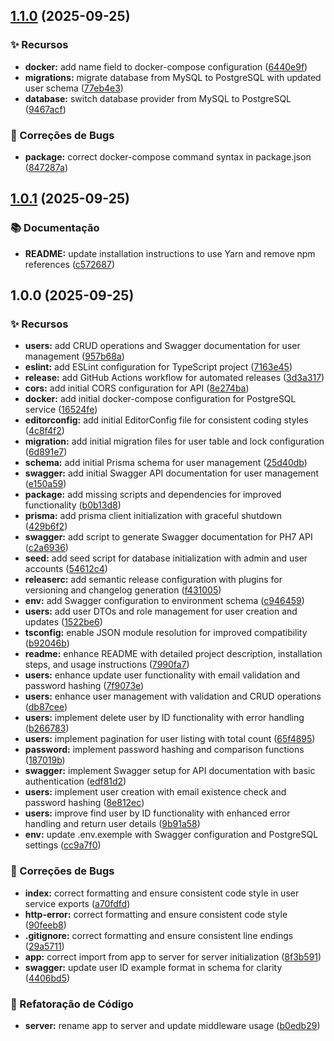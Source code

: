 ## [1.1.0](https://github.com/limazia/ph7/compare/v1.0.1...v1.1.0) (2025-09-25)

### ✨ Recursos

* **docker:** add name field to docker-compose configuration ([6440e9f](https://github.com/limazia/ph7/commit/6440e9f16c50c708bd3101a5662ec5a8056c11e8))
* **migrations:** migrate database from MySQL to PostgreSQL with updated user schema ([77eb4e3](https://github.com/limazia/ph7/commit/77eb4e3bfcec018f31fd7b8e513db52435b0860f))
* **database:** switch database provider from MySQL to PostgreSQL ([9467acf](https://github.com/limazia/ph7/commit/9467acf94fbf91fadcb073a2117c51e418be23e7))

### 🐛 Correções de Bugs

* **package:** correct docker-compose command syntax in package.json ([847287a](https://github.com/limazia/ph7/commit/847287ade3357cbdceb2599332e6adc65393f03a))

## [1.0.1](https://github.com/limazia/ph7/compare/v1.0.0...v1.0.1) (2025-09-25)

### 📚 Documentação

* **README:** update installation instructions to use Yarn and remove npm references ([c572687](https://github.com/limazia/ph7/commit/c572687d52dc0944f733a102e5a0d817ffefb751))

## 1.0.0 (2025-09-25)

### ✨ Recursos

* **users:** add CRUD operations and Swagger documentation for user management ([957b68a](https://github.com/limazia/ph7/commit/957b68aba17580d33457c19b1f5bf54fa427e32a))
* **eslint:** add ESLint configuration for TypeScript project ([7163e45](https://github.com/limazia/ph7/commit/7163e45a2829c4f78402e73f1d9a44d6e02c5219))
* **release:** add GitHub Actions workflow for automated releases ([3d3a317](https://github.com/limazia/ph7/commit/3d3a3172e794be0af43813eba5a7a04811705888))
* **cors:** add initial CORS configuration for API ([8e274ba](https://github.com/limazia/ph7/commit/8e274ba3059bd6f91be6544c7f7d27c56cda54e2))
* **docker:** add initial docker-compose configuration for PostgreSQL service ([16524fe](https://github.com/limazia/ph7/commit/16524fe75f8022001a1777d079c301c3602c1227))
* **editorconfig:** add initial EditorConfig file for consistent coding styles ([4c8f4f2](https://github.com/limazia/ph7/commit/4c8f4f2a9a7ccf1e0b649da5bb59e9e3c8d8d64a))
* **migration:** add initial migration files for user table and lock configuration ([6d891e7](https://github.com/limazia/ph7/commit/6d891e72ee79497906d3ca9c2192f25aef5efbf2))
* **schema:** add initial Prisma schema for user management ([25d40db](https://github.com/limazia/ph7/commit/25d40dbe13bd78100b98759c0d71273bc07e3e27))
* **swagger:** add initial Swagger API documentation for user management ([e150a59](https://github.com/limazia/ph7/commit/e150a594f2fe871adb6bb908723cf88e15f4aadb))
* **package:** add missing scripts and dependencies for improved functionality ([b0b13d8](https://github.com/limazia/ph7/commit/b0b13d819e58bf852d790d39ec7436182bd99ba3))
* **prisma:** add prisma client initialization with graceful shutdown ([429b6f2](https://github.com/limazia/ph7/commit/429b6f228fefe410a6cb9639d46b97f43a4e2076))
* **swagger:** add script to generate Swagger documentation for PH7 API ([c2a6936](https://github.com/limazia/ph7/commit/c2a69361d1606ece9cc6e56328bb24c83867ceee))
* **seed:** add seed script for database initialization with admin and user accounts ([54612c4](https://github.com/limazia/ph7/commit/54612c4edbda306f4d38e967249f03c9db65c180))
* **releaserc:** add semantic release configuration with plugins for versioning and changelog generation ([f431005](https://github.com/limazia/ph7/commit/f431005c8c3d46e6be05714da6593780d4c1017e))
* **env:** add Swagger configuration to environment schema ([c946459](https://github.com/limazia/ph7/commit/c946459fd517aab761b518c9ecf43352a08081b3))
* **users:** add user DTOs and role management for user creation and updates ([1522be6](https://github.com/limazia/ph7/commit/1522be6369c3c132b8c0d5b736bcbd67c8173279))
* **tsconfig:** enable JSON module resolution for improved compatibility ([b92046b](https://github.com/limazia/ph7/commit/b92046be88bbce6fd07f361aa6068810afaf888a))
* **readme:** enhance README with detailed project description, installation steps, and usage instructions ([7990fa7](https://github.com/limazia/ph7/commit/7990fa7d95cf3688eb66e45b8ae261efa61e2c61))
* **users:** enhance update user functionality with email validation and password hashing ([7f9073e](https://github.com/limazia/ph7/commit/7f9073ea05bcb139448aca79874593dda0c7ee0d))
* **users:** enhance user management with validation and CRUD operations ([db87cee](https://github.com/limazia/ph7/commit/db87cee0ce92bfb29d0edff6fc282639071d9d66))
* **users:** implement delete user by ID functionality with error handling ([b266783](https://github.com/limazia/ph7/commit/b266783e2cc56a9042fc575a05eca1c613fa8770))
* **users:** implement pagination for user listing with total count ([65f4895](https://github.com/limazia/ph7/commit/65f48959cfbbb980b85e92d0fb1cade8e7a577db))
* **password:** implement password hashing and comparison functions ([187019b](https://github.com/limazia/ph7/commit/187019bfe3fb6600c3268a5e9fe12d5f1f96b9b1))
* **swagger:** implement Swagger setup for API documentation with basic authentication ([edf81d2](https://github.com/limazia/ph7/commit/edf81d24e97bcd75adec06c0007384afc30e73e1))
* **users:** implement user creation with email existence check and password hashing ([8e812ec](https://github.com/limazia/ph7/commit/8e812ec97467bd7041845618cc51a97a52c5a11f))
* **users:** improve find user by ID functionality with enhanced error handling and return user details ([9b91a58](https://github.com/limazia/ph7/commit/9b91a580b4c8999b4235931ee87ddf075d52977c))
* **env:** update .env.exemple with Swagger configuration and PostgreSQL settings ([cc9a7f0](https://github.com/limazia/ph7/commit/cc9a7f0c2b0e3ee51daa0c9e1de34d7f85c6e85e))

### 🐛 Correções de Bugs

* **index:** correct formatting and ensure consistent code style in user service exports ([a70fdfd](https://github.com/limazia/ph7/commit/a70fdfd24cad41204b37b9503a5995e9ab0862a7))
* **http-error:** correct formatting and ensure consistent code style ([90feeb8](https://github.com/limazia/ph7/commit/90feeb8d89c2eb543fedc75b8fd2e09d1ea279a1))
* **.gitignore:** correct formatting and ensure consistent line endings ([29a5711](https://github.com/limazia/ph7/commit/29a5711bdeb7ed73fda2f8ef5e95454d9e6c9381))
* **app:** correct import from app to server for server initialization ([8f3b591](https://github.com/limazia/ph7/commit/8f3b591a197a01a11108ed1f145daaa2d4dafadd))
* **swagger:** update user ID example format in schema for clarity ([4406bd5](https://github.com/limazia/ph7/commit/4406bd5563921730b0c0dfafff210c9aa38bcffa))

### 🔨 Refatoração de Código

* **server:** rename app to server and update middleware usage ([b0edb29](https://github.com/limazia/ph7/commit/b0edb29a81026a6e87d2411fb11dde6b48027e51))
